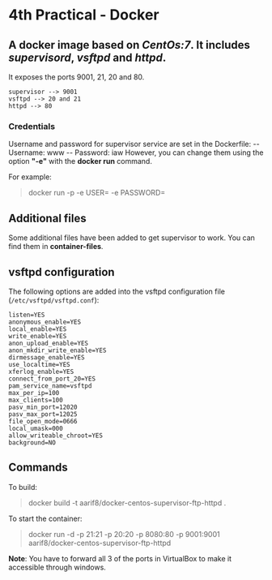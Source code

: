 # 4th Practical - Docker

## A docker image based on *CentOs:7*. It includes *supervisord*, *vsftpd* and *httpd*.

It exposes the ports 9001, 21, 20 and 80.
```
supervisor --> 9001  
vsftpd --> 20 and 21  
httpd --> 80  
```
### Credentials
Username and password for supervisor service are set in the Dockerfile:
-- Username: www
-- Password: iaw
However, you can change them using the option **"-e"**  with the **docker run** command.

For example:


>docker run -p <ports> -e USER=<yourUsername> -e PASSWORD=<yourPassword> <docker images>


## Additional files

Some additional files have been added to get supervisor to work. You can find them in **container-files**.

## vsftpd configuration
The following options are added into the vsftpd configuration file (```/etc/vsftpd/vsftpd.conf```):

```
listen=YES  
anonymous_enable=YES  
local_enable=YES  
write_enable=YES  
anon_upload_enable=YES  
anon_mkdir_write_enable=YES  
dirmessage_enable=YES  
use_localtime=YES  
xferlog_enable=YES  
connect_from_port_20=YES  
pam_service_name=vsftpd  
max_per_ip=100   
max_clients=100  
pasv_min_port=12020  
pasv_max_port=12025  
file_open_mode=0666  
local_umask=000  
allow_writeable_chroot=YES  
background=NO  
```

## Commands
To build:
>docker build -t aarif8/docker-centos-supervisor-ftp-httpd .


To start the container:


>docker run -d -p 21:21 -p 20:20 -p 8080:80 -p 9001:9001 aarif8/docker-centos-supervisor-ftp-httpd


**Note**: You have to forward all 3 of the ports in VirtualBox to make it accessible through windows.


